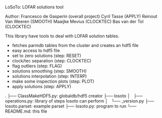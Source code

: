 LoSoTo: LOFAR solutions tool

Author:
Francesco de Gasperin (overall project)
Cyril Tasse (APPLY)
Reinout Van Weeren (SMOOTH)
Maaijke Mevius (CLOCKTEC)
Bas van der Tol (CLOCKTEC)

This library have tools to deal with LOFAR solution tables.

- fetches parmdb tables from the cluster and creates an hdf5 file
- easy access to hdf5 file
- set to zero solutions (step: RESET)
- clock/tec separation (step: CLOCKTEC)
- flag outliers (step: FLAG)
- solutions smoothing (step: SMOOTH)
- solutions interpolation (step: INTERP)
- make some inspection plots (step: PLOT)
- apply solutions (step: APPLY)

.
├── ClassMakeHDF5.py: globaldb/hdf5 creator
├── losoto
│   ├── operations.py: library of steps losoto can perform
│   └── _version.py
├── losoto.parset: example parset
├── losoto.py: program to run
└── README.md: this file

